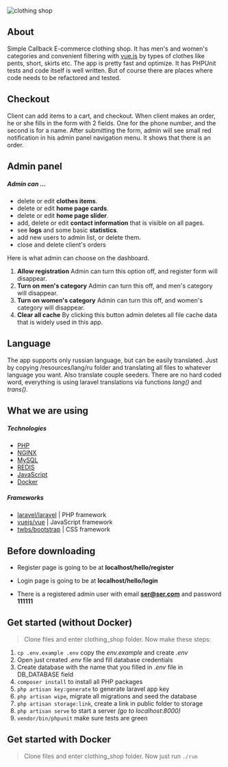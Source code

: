 ![clothing shop](https://github.com/SerhiiCho/clothing_shop/blob/master/storage/app/public/img/big/slider/slider.jpg?raw=true)

## About

Simple Callback E-commerce clothing shop. It has men's and women's categories and convenient filtering with [vue.js](https://github.com/vuejs/vue) by types of clothes like pents, short, skirts etc. The app is pretty fast and optimize. It has PHPUnit tests and code itself is well written. But of course there are places where code needs to be refactored and tested.

## Checkout

Client can add items to a cart, and checkout. When client makes an order, he or she fills in the form with 2 fields. One for the phone number, and the second is for a name. After submitting the form, admin will see small red notification in his admin panel navigation menu. It shows that there is an order.

## Admin panel
##### Admin can ...
* delete or edit **clothes items**.
* delete or edit **home page cards**.
* delete or edit **home page slider**.
* add, delete or edit **contact information** that is visible on all pages.
* see **logs** and some basic **statistics**.
* add new users to admin list, or delete them.
* close and delete client's orders

Here is what admin can choose on the dashboard.
1. **Allow registration** Admin can turn this option off, and register form will disappear.
2. **Turn on men's category** Admin can turn this off, and men's category will disappear.
3. **Turn on women's category** Admin can turn this off, and women's category will disappear.
4. **Clear all cache** By clicking this button admin deletes all file cache data that is widely used in this app.

## Language

The app supports only russian language, but can be easily translated. Just by copying /resources/lang/ru folder and translating all files to whatever language you want. Also translate couple seeders. There are no hard coded word, everything is using laravel translations via functions *lang()* and *trans()*.

## What we are using
##### Technologies

* [PHP](http://php.net/)
* [NGINX](https://nginx.org/)
* [MySQL](https://www.mysql.com/)
* [REDIS](https://redis.io/)
* [JavaScript](https://www.javascript.com/)
* [Docker](https://www.docker.com/)

##### Frameworks

* [laravel/laravel](https://github.com/laravel/laravel) | PHP framework
* [vuejs/vue](https://github.com/vuejs/vue) | JavaScript framework
* [twbs/bootstrap](https://github.com/twbs/bootstrap) | CSS framework

## Before downloading

* Register page is going to be at **localhost/hello/register**

* Login page is going to be at **localhost/hello/login**

* There is a registered admin user with email **ser@ser.com** and password **111111**

## Get started (without Docker)

> Clone files and enter clothing_shop folder. Now make these steps:

1. `cp .env.example .env` copy the *env.example* and create *.env*
2. Open just created *.env* file and fill database credentials
3. Create database with the name that you filled in *.env* file in DB_DATABASE field
4. `composer install` to install all PHP packages
5. `php artisan key:generate` to generate laravel app key
6. `php artisan wipe`, migrate all migrations and seed the database
7. `php artisan storage:link`, create a link in public folder to storage
8. `php artisan serve` to start a server *(go to localhost:8000)*
9. `vendor/bin/phpunit` make sure tests are green

## Get started with Docker

> Clone files and enter clothing_shop folder. Now just run `./run`